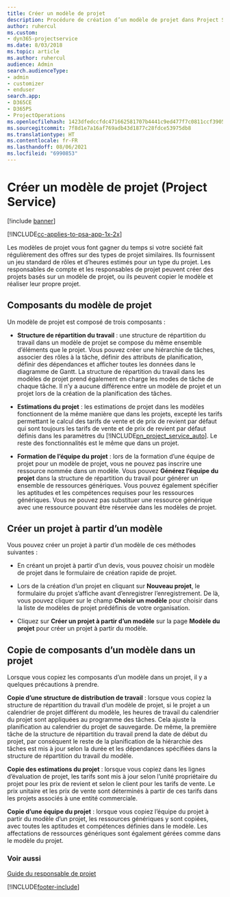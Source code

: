 ```yaml
---
title: Créer un modèle de projet
description: Procédure de création d’un modèle de projet dans Project Service
author: ruhercul
ms.custom:
- dyn365-projectservice
ms.date: 8/03/2018
ms.topic: article
ms.author: ruhercul
audience: Admin
search.audienceType:
- admin
- customizer
- enduser
search.app:
- D365CE
- D365PS
- ProjectOperations
ms.openlocfilehash: 1423dfedccfdc471662581707b4441c9ed477f7c0811ccf3905af8c59f774f77
ms.sourcegitcommit: 7f8d1e7a16af769adb43d1877c28fdce53975db8
ms.translationtype: HT
ms.contentlocale: fr-FR
ms.lasthandoff: 08/06/2021
ms.locfileid: "6990853"
---
```

# <a name="create-a-project-template-project-service"></a>Créer un modèle de projet (Project Service)

[!include [banner](../includes/psa-now-project-operations.md)]

[!INCLUDE[cc-applies-to-psa-app-1x-2x](../includes/cc-applies-to-psa-app-1x-2x.md)]

Les modèles de projet vous font gagner du temps si votre société fait régulièrement des offres sur des types de projet similaires. Ils fournissent un jeu standard de rôles et d’heures estimés pour un type du projet. Les responsables de compte et les responsables de projet peuvent créer des projets basés sur un modèle de projet, ou ils peuvent copier le modèle et réaliser leur propre projet.  
  
## <a name="components-of-project-template"></a>Composants du modèle de projet
 Un modèle de projet est composé de trois composants :  
  
- **Structure de répartition du travail** : une structure de répartition du travail dans un modèle de projet se compose du même ensemble d’éléments que le projet. Vous pouvez créer une hiérarchie de tâches, associer des rôles à la tâche, définir des attributs de planification, définir des dépendances et afficher toutes les données dans le diagramme de Gantt. La structure de répartition du travail dans les modèles de projet prend également en charge les modes de tâche de chaque tâche. Il n’y a aucune différence entre un modèle de projet et un projet lors de la création de la planification des tâches.  
  
- **Estimations du projet** : les estimations de projet dans les modèles fonctionnent de la même manière que dans les projets, excepté les tarifs permettant le calcul des tarifs de vente et de prix de revient par défaut qui sont toujours les tarifs de vente et de prix de revient par défaut définis dans les paramètres du [!INCLUDE[pn_project_service_auto](../includes/pn-project-service-auto.md)]. Le reste des fonctionnalités est le même que dans un projet.  
  
- **Formation de l’équipe du projet** : lors de la formation d’une équipe de projet pour un modèle de projet, vous ne pouvez pas inscrire une ressource nommée dans un modèle. Vous pouvez **Générez l’équipe du projet** dans la structure de répartition du travail pour générer un ensemble de ressources génériques. Vous pouvez également spécifier les aptitudes et les compétences requises pour les ressources génériques. Vous ne pouvez pas substituer une ressource générique avec une ressource pouvant être réservée dans les modèles de projet.  
  
## <a name="create-a-project-from-a-template"></a>Créer un projet à partir d’un modèle  
 Vous pouvez créer un projet à partir d’un modèle de ces méthodes suivantes :  
  
-   En créant un projet à partir d’un devis, vous pouvez choisir un modèle de projet dans le formulaire de création rapide de projet.  
  
-   Lors de la création d’un projet en cliquant sur **Nouveau projet**, le formulaire du projet s’affiche avant d’enregistrer l’enregistrement. De là, vous pouvez cliquer sur le champ **Choisir un modèle** pour choisir dans la liste de modèles de projet prédéfinis de votre organisation.  
  
-   Cliquez sur **Créer un projet à partir d’un modèle** sur la page **Modèle du projet** pour créer un projet à partir du modèle.  
  
## <a name="copying-components-of-a-template-to-a-project"></a>Copie de composants d’un modèle dans un projet  
 Lorsque vous copiez les composants d’un modèle dans un projet, il y a quelques précautions à prendre.  
  
 **Copie d’une structure de distribution de travail** : lorsque vous copiez la structure de répartition du travail d’un modèle de projet, si le projet a un calendrier de projet différent du modèle, les heures de travail du calendrier du projet sont appliquées au programme des tâches. Cela ajuste la planification au calendrier du projet de sauvegarde. De même, la première tâche de la structure de répartition du travail prend la date de début du projet, par conséquent le reste de la planification de la hiérarchie des tâches est mis à jour selon la durée et les dépendances spécifiées dans la structure de répartition du travail du modèle.  
  
 **Copie des estimations du projet** : lorsque vous copiez dans les lignes d’évaluation de projet, les tarifs sont mis à jour selon l’unité propriétaire du projet pour les prix de revient et selon le client pour les tarifs de vente. Le prix unitaire et les prix de vente sont déterminés à partir de ces tarifs dans les projets associés à une entité commerciale.  
  
 **Copie d’une équipe du projet** : lorsque vous copiez l’équipe du projet à partir du modèle d’un projet, les ressources génériques y sont copiées, avec toutes les aptitudes et compétences définies dans le modèle. Les affectations de ressources génériques sont également gérées comme dans le modèle du projet.  
  
### <a name="see-also"></a>Voir aussi  
 [Guide du responsable de projet](../psa/project-manager-guide.md)


[!INCLUDE[footer-include](../includes/footer-banner.md)]